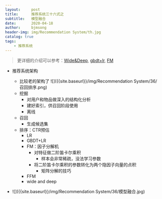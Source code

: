 ```yaml
---
layout:     post
title:      推荐系统三十六式之
subtitle:   模型融合
date:       2020-04-18
author:     bjmsong
header-img: img/Recommendation System/th.jpg
catalog: true
tags:
    - 推荐系统
---
```


> 更详细的介绍可以参考：[Wide&Deep](https://bjmsong.github.io/2020/04/16/%E6%8E%A8%E8%8D%90%E7%B3%BB%E7%BB%9F%E4%B9%8BWide&Deep/), [gbdt+lr](https://bjmsong.github.io/2020/04/16/%E6%8E%A8%E8%8D%90%E7%B3%BB%E7%BB%9F%E4%B9%8BGBDT+LR/), [FM](https://bjmsong.github.io/2020/04/08/%E6%8E%A8%E8%8D%90%E7%B3%BB%E7%BB%9F%E4%B9%8BFM/)

- 推荐系统架构
    
    <ul> 
    <li markdown="1">
    比较老的架构了
    ![]({{site.baseurl}}/img/Recommendation System/36/召回排序.png) 
    </li> 
    </ul> 
    
    - 挖掘
        - 对用户和物品做深入的结构化分析
        - 建好索引，供召回阶段使用
        - 离线
    - 召回
        - 生成候选集
    - 排序：CTR预估
        - LR
        - GBDT+LR
        - FM：因子分解机
            - 对特征做二阶笛卡尔乘积
                - 样本会非常稀疏，没法学习参数
            - 将二阶笛卡尔乘积的参数转化为两个隐因子向量的点积
                - 矩阵分解的技巧
        - FFM
        - wide and deep



<ul> 
<li markdown="1">
![]({{site.baseurl}}/img/Recommendation System/36/模型融合.jpg) 
</li> 
</ul> 


